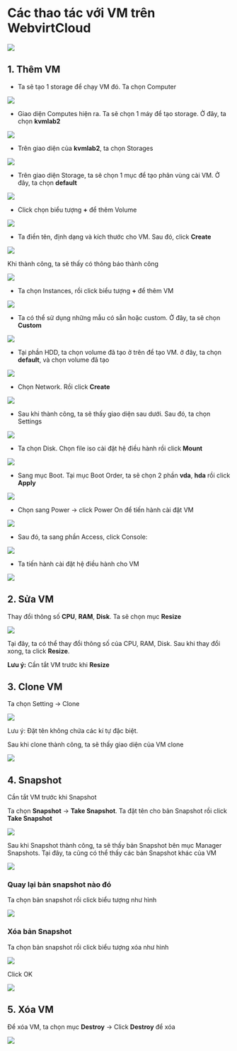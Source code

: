 # Các thao tác với VM trên WebvirtCloud

<img src= "..\images\Screenshot_68.png">

## 1. Thêm VM
- Ta sẽ tạo 1 storage để chạy VM đó. Ta chọn Computer

<img src= "..\images\Screenshot_69.png">

- Giao diện Computes hiện ra. Ta sẽ chọn 1 máy để tạo storage. Ở đây, ta chọn **kvmlab2**

<img src= "..\images\Screenshot_70.png">

- Trên giao diện của **kvmlab2**, ta chọn Storages

<img src= "..\images\Screenshot_71.png">

- Trên giao diện Storage, ta sẽ chọn 1 mục để tạo phân vùng cài VM. Ở đây, ta chọn **default**

<img src= "..\images\Screenshot_72.png">

- Click chọn biểu tượng **+** để thêm Volume

<img src= "..\images\Screenshot_73.png">

- Ta điền tên, định dạng và kích thước cho VM. Sau đó, click **Create**

<img src ="..\images\Screenshot_74.png">

Khi thành công, ta sẽ thấy có thông báo thành công

<img src= "..\images\Screenshot_75.png">

- Ta chọn Instances, rồi click biểu tượng **+** để thêm VM

<img src= "..\images\Screenshot_76.png">

- Ta có thể sử dụng những mẫu có sẵn hoặc custom. Ở đây, ta sẽ chọn **Custom**

<img src= "..\images\Screenshot_77.png">

- Tại phần HDD, ta chọn volume đã tạo ở trên để tạo VM. ở đây, ta chọn **default**, và chọn volume đã tạo

<img src= "..\images\Screenshot_78.png">

- Chọn Network. Rồi click **Create**

<img src= "..\images\Screenshot_79.png">

- Sau khi thành công, ta sẽ thấy giao diện sau dưới. Sau đó, ta chọn Settings

<img src ="..\images\Screenshot_80.png">

- Ta chọn Disk. Chọn file iso cài đặt hệ điều hành rồi click **Mount**

<img src = "..\images\Screenshot_81.png">

- Sang mục Boot. Tại mục Boot Order, ta sẽ chọn 2 phần **vda**, **hda** rồi click **Apply**

<img src="..\images\Screenshot_82.png">

- Chọn sang Power -> click Power On để tiến hành cài đặt VM

<img src ="..\images\Screenshot_83.png">

- Sau đó, ta sang phần Access, click Console:

<img src = "..\images\Screenshot_84.png">

- Ta tiến hành cài đặt hệ điều hành cho VM

<img src = "..\images\Screenshot_85.png">

## 2. Sửa VM
Thay đổi thông số **CPU**, **RAM**, **Disk**. Ta sẽ chọn mục **Resize**

<img src ="..\images\Screenshot_86.png">

Tại đây, ta có thể thay đổi thông số của CPU, RAM, Disk. Sau khi thay đổi xong, ta click **Resize**.

**Lưu ý:** Cần tắt VM trước khi **Resize**

## 3. Clone VM
Ta chọn Setting -> Clone

<img src ="..\images\Screenshot_88.png">

Lưu ý: Đặt tên không chứa các kí tự đặc biệt.

Sau khi clone thành công, ta sẽ thấy giao diện của VM clone

<img src = "..\images\Screenshot_89.png">

## 4. Snapshot
Cần tắt VM trước khi Snapshot

Ta chọn **Snapshot** -> **Take Snapshot**. Ta đặt tên cho bản Snapshot rồi click **Take Snapshot**

<img src = "..\images\Screenshot_90.png">

Sau khi Snapshot thành công, ta sẽ thấy bản Snapshot bên mục Manager Snapshots. Tại đây, ta cũng có thể thấy các bản Snapshot khác của VM

<img src ="..\images\Screenshot_91.png">

### Quay lại bản snapshot nào đó
Ta chọn bản snapshot rồi click biểu tượng như hình

<img src = "..\images\Screenshot_92.png">

### Xóa bản Snapshot
Ta chọn bản snapshot rồi click biểu tượng xóa như hình

<img src = "..\images\Screenshot_93.png">

Click OK

<img src ="..\images\Screenshot_94.png">

## 5. Xóa VM
Để xóa VM, ta chọn mục **Destroy** -> Click **Destroy** để xóa

<img src ="..\images\Screenshot_95.png">